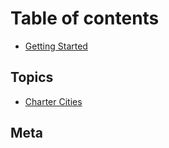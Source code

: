 # Table of contents

* [Getting Started](README.md)

## Topics

* [Charter Cities](topics/charter-cities.md)

## Meta

